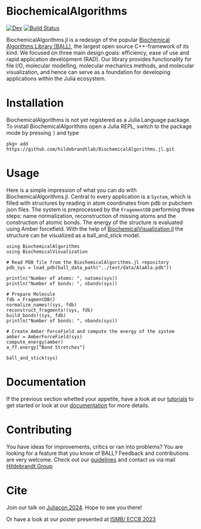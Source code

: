 # BiochemicalAlgorithms

<!--[![Stable](https://img.shields.io/badge/docs-stable-blue.svg)](https://hildebrandtlab.github.io/BiochemicalAlgorithms.jl/stable)-->
[![Dev](https://img.shields.io/badge/docs-dev-blue.svg)](https://hildebrandtlab.github.io/BiochemicalAlgorithms.jl/dev)
[![Build Status](https://github.com/hildebrandtlab/BiochemicalAlgorithms.jl/actions/workflows/CI.yml/badge.svg?branch=develop)](https://github.com/hildebrandtlab/BiochemicalAlgorithms.jl/actions/workflows/CI.yml?query=branch%3Adevelop)
<!--[![Coverage](https://codecov.io/gh/hildebrandtlab/BiochemicalAlgorithms.jl/branch/develop/graph/badge.svg)](https://codecov.io/gh/hildebrandtlab/BiochemicalAlgorithms.jl)-->


BiochemicalAlgorithms.jl is a redesign of the popular [Biochemical Algorithms Library (BALL)](https://github.com/BALL-Project/ball), the largest open source C++-framework of its kind. We focused on three main design goals: efficiency, ease of use and rapid application development (RAD). Our library provides functionality for file I/O, molecular modelling, molecular mechanics methods, and molecular visualization, and hence can serve as a foundation for developing applications within the Julia ecosystem.

# Installation
BiochemicalAlgorithms is not yet registered as a Julia Language package. To install BiochemicalAlgorithms open a Julia REPL, switch to the package mode by pressing `]` and type


```{julia}
pkg> add https://github.com/hildebrandtlab/BiochemicalAlgorithms.jl.git
``` 

# Usage

Here is a simple impression of what you can do with BiochemicalAlgorithms.jl. 
Central to every application is a `System`, which is filled with structures by reading in atom coordinates from pdb or pubchem json files. The system is preprocessed by the `FragementDB` performing three steps: name normalization, reconstruction of missing atoms and the construction of atomic bonds. The energy of the structure is evaluated using Amber forcefield.  With the help of [BiochemicalVisualization.jl](https://github.com/hildebrandtlab/BiochemicalVisualization.jl) the structure can be visualized as a ball_and_stick model.

```{julia}
using BiochemicalAlgorithms
using BiochemicalVisualization

# Read PDB file from the BiochemicalAlgorithms.jl repository
pdb_sys = load_pdb(ball_data_path("../test/data/AlaAla.pdb"))

println("Number of atoms: ", natoms(sys))
println("Number of bonds: ", nbonds(sys))

# Prepare Molecule
fdb = FragmentDB()
normalize_names!(sys, fdb)
reconstruct_fragments!(sys, fdb)
build_bonds!(sys, fdb)
println("Number of bonds: ", nbonds(sys))

# Create Amber ForceField and compute the energy of the system
amber = AmberForceField(sys)
compute_energy(amber)
a_ff.energy["Bond Stretches"] 

ball_and_stick(sys)
``` 


# Documentation

If the previous section whetted your appetite, have a look at our [tutorials](/tutorials/) to get started or look at our [documentation](https://hildebrandtlab.github.io/BiochemicalAlgorithms.jl/dev/) for more details.


# Contributing

You have ideas for improvements, critics or ran into problems?  You are looking for a feature that you know of BALL? 
Feedback and contributions are very welcome. Check out our [guidelines](CONTRIBUTING.md) and contact us via mail [Hildebrandt Group](mailto:hildebrandtlab@uni-mainz.de?subject=BiochemicalAlgorithms.jl)


# Cite

Join our talk on [Juliacon 2024](https://pretalx.com/juliacon2024/talk/DFNXCK/). Hope to see you there! 

Or have a look at our poster presented at [ISMB/ ECCB 2023](https://iscb.junolive.co/ismb2023/live/exhibitor/ismbeccb2023_poster_1989) 